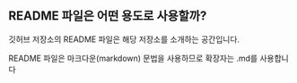 
## README 파일은 어떤 용도로 사용할까?

깃허브 저장소의 README 파일은 해당 저장소를 소개하는 공간입니다.

README 파일은 마크다운(markdown) 문법을 사용하므로 확장자는 .md를 사용합니다
